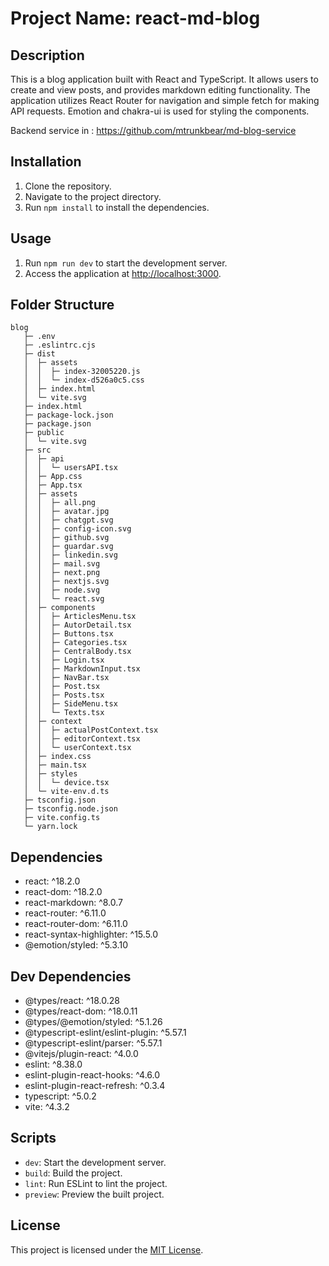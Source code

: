 # Project Name: react-md-blog

## Description
This is a blog application built with React and TypeScript. It allows users to create and view posts, and provides markdown editing functionality. The application utilizes React Router for navigation and simple fetch for making API requests. Emotion and chakra-ui is used for styling the components.

Backend service in : https://github.com/mtrunkbear/md-blog-service

## Installation
1. Clone the repository.
2. Navigate to the project directory.
3. Run `npm install` to install the dependencies.

## Usage
1. Run `npm run dev` to start the development server.
2. Access the application at [http://localhost:3000](http://localhost:3000).

## Folder Structure

```
blog
   ├─ .env
   ├─ .eslintrc.cjs
   ├─ dist
   │  ├─ assets
   │  │  ├─ index-32005220.js
   │  │  └─ index-d526a0c5.css
   │  ├─ index.html
   │  └─ vite.svg
   ├─ index.html
   ├─ package-lock.json
   ├─ package.json
   ├─ public
   │  └─ vite.svg
   ├─ src
   │  ├─ api
   │  │  └─ usersAPI.tsx
   │  ├─ App.css
   │  ├─ App.tsx
   │  ├─ assets
   │  │  ├─ all.png
   │  │  ├─ avatar.jpg
   │  │  ├─ chatgpt.svg
   │  │  ├─ config-icon.svg
   │  │  ├─ github.svg
   │  │  ├─ guardar.svg
   │  │  ├─ linkedin.svg
   │  │  ├─ mail.svg
   │  │  ├─ next.png
   │  │  ├─ nextjs.svg
   │  │  ├─ node.svg
   │  │  └─ react.svg
   │  ├─ components
   │  │  ├─ ArticlesMenu.tsx
   │  │  ├─ AutorDetail.tsx
   │  │  ├─ Buttons.tsx
   │  │  ├─ Categories.tsx
   │  │  ├─ CentralBody.tsx
   │  │  ├─ Login.tsx
   │  │  ├─ MarkdownInput.tsx
   │  │  ├─ NavBar.tsx
   │  │  ├─ Post.tsx
   │  │  ├─ Posts.tsx
   │  │  ├─ SideMenu.tsx
   │  │  └─ Texts.tsx
   │  ├─ context
   │  │  ├─ actualPostContext.tsx
   │  │  ├─ editorContext.tsx
   │  │  └─ userContext.tsx
   │  ├─ index.css
   │  ├─ main.tsx
   │  ├─ styles
   │  │  └─ device.tsx
   │  └─ vite-env.d.ts
   ├─ tsconfig.json
   ├─ tsconfig.node.json
   ├─ vite.config.ts
   └─ yarn.lock

```

## Dependencies
- react: ^18.2.0
- react-dom: ^18.2.0
- react-markdown: ^8.0.7
- react-router: ^6.11.0
- react-router-dom: ^6.11.0
- react-syntax-highlighter: ^15.5.0
- @emotion/styled: ^5.3.10

## Dev Dependencies
- @types/react: ^18.0.28
- @types/react-dom: ^18.0.11
- @types/@emotion/styled: ^5.1.26
- @typescript-eslint/eslint-plugin: ^5.57.1
- @typescript-eslint/parser: ^5.57.1
- @vitejs/plugin-react: ^4.0.0
- eslint: ^8.38.0
- eslint-plugin-react-hooks: ^4.6.0
- eslint-plugin-react-refresh: ^0.3.4
- typescript: ^5.0.2
- vite: ^4.3.2

## Scripts
- `dev`: Start the development server.
- `build`: Build the project.
- `lint`: Run ESLint to lint the project.
- `preview`: Preview the built project.

## License
This project is licensed under the [MIT License](LICENSE).
